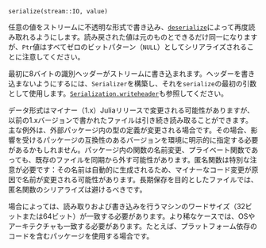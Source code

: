 ```
serialize(stream::IO, value)
```

任意の値をストリームに不透明な形式で書き込み、[`deserialize`](@ref)によって再度読み取れるようにします。読み戻された値は元のものとできるだけ同一になりますが、`Ptr`値はすべてゼロのビットパターン（`NULL`）としてシリアライズされることに注意してください。

最初に8バイトの識別ヘッダーがストリームに書き込まれます。ヘッダーを書き込まないようにするには、`Serializer`を構築し、それを`serialize`の最初の引数として使用します。[`Serialization.writeheader`](@ref)も参照してください。

データ形式はマイナー（1.x）Juliaリリースで変更される可能性がありますが、以前の1.xバージョンで書かれたファイルは引き続き読み取ることができます。主な例外は、外部パッケージ内の型の定義が変更される場合です。その場合、影響を受けるパッケージの互換性のあるバージョンを環境に明示的に指定する必要があるかもしれません。パッケージ内の関数の名前変更、プライベート関数であっても、既存のファイルを同期から外す可能性があります。匿名関数は特別な注意が必要です：その名前は自動的に生成されるため、マイナーなコード変更が原因で名前が変更される可能性があります。長期保存を目的としたファイルでは、匿名関数のシリアライズは避けるべきです。

場合によっては、読み取りおよび書き込みを行うマシンのワードサイズ（32ビットまたは64ビット）が一致する必要があります。より稀なケースでは、OSやアーキテクチャも一致する必要があります。たとえば、プラットフォーム依存のコードを含むパッケージを使用する場合です。
